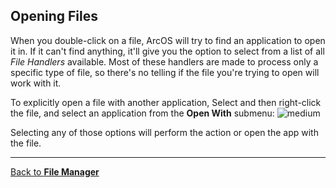 ## Opening Files

When you double-click on a file, ArcOS will try to find an application to open it in. If it can't find anything, it'll give you the option to select from a list of all _File Handlers_ available. Most of these handlers are made to process only a specific type of file, so there's no telling if the file you're trying to open will work with it.

To explicitly open a file with another application, Select and then right-click the file, and select an application from the **Open With** submenu:
![medium](@client/help/assets/file-manager-open-with-context.png)

Selecting any of those options will perform the action or open the app with the file.

---

[Back to **File Manager**](@client/help/FileManager.md)
